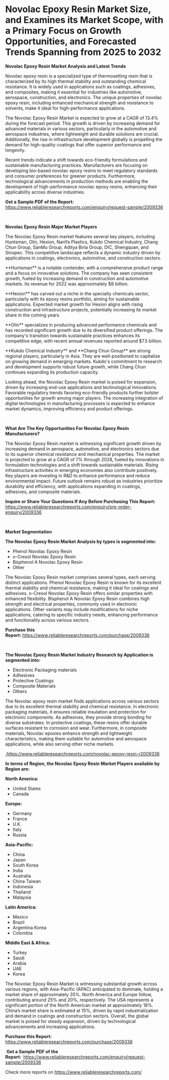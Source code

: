 <p><h1>Novolac Epoxy Resin Market Size, and Examines its Market Scope, with a Primary Focus on Growth Opportunities, and Forecasted Trends Spanning from 2025 to 2032</h1></p><p><strong>Novolac Epoxy Resin Market Analysis and Latest Trends</strong></p>
<p><p>Novolac epoxy resin is a specialized type of thermosetting resin that is characterized by its high thermal stability and outstanding chemical resistance. It is widely used in applications such as coatings, adhesives, and composites, making it essential for industries like automotive, aerospace, construction, and electronics. The unique properties of novolac epoxy resin, including enhanced mechanical strength and resistance to solvents, make it ideal for high-performance applications.</p><p>The Novolac Epoxy Resin Market is expected to grow at a CAGR of 13.4% during the forecast period. This growth is driven by increasing demand for advanced materials in various sectors, particularly in the automotive and aerospace industries, where lightweight and durable solutions are crucial. Additionally, the rise in infrastructure development globally is propelling the demand for high-quality coatings that offer superior performance and longevity.</p><p>Recent trends indicate a shift towards eco-friendly formulations and sustainable manufacturing practices. Manufacturers are focusing on developing bio-based novolac epoxy resins to meet regulatory standards and consumer preferences for greener products. Furthermore, technological advancements in production methods are enabling the development of high-performance novolac epoxy resins, enhancing their applicability across diverse industries.</p></p>
<p><strong>Get a Sample PDF of the Report:&nbsp;</strong> <a href="https://www.reliableresearchreports.com/enquiry/request-sample/2009336?utm_campaign=2514&utm_medium=2&utm_source=Github&utm_content=ia&utm_term=02032025&utm_id=novolac-epoxy-resin">https://www.reliableresearchreports.com/enquiry/request-sample/2009336</a></p>
<p>&nbsp;</p>
<p><strong>Novolac Epoxy Resin Major Market Players</strong></p>
<p><p>The Novolac Epoxy Resin market features several key players, including Huntsman, Olin, Hexion, NanYa Plastics, Kukdo Chemical Industry, Chang Chun Group, SanMu Group, Aditya Birla Group, DIC, Shengquan, and Sinopec. This competitive landscape reflects a dynamic industry driven by applications in coatings, electronics, automotive, and construction sectors.</p><p>**Huntsman** is a notable contender, with a comprehensive product range and a focus on innovative solutions. The company has seen consistent growth, fueled by increasing demand in construction and automotive markets. Its revenue for 2022 was approximately $8 billion.</p><p>**Hexion** has carved out a niche in the specialty chemicals sector, particularly with its epoxy resins portfolio, aiming for sustainable applications. Expected market growth for Hexion aligns with rising construction and infrastructure projects, potentially increasing its market share in the coming years.</p><p>**Olin** specializes in producing advanced performance chemicals and has recorded significant growth due to its diversified product offerings. The company's transition towards sustainable practices enhances its competitive edge, with recent annual revenues reported around $7.5 billion.</p><p>**Kukdo Chemical Industry** and **Chang Chun Group** are strong regional players, particularly in Asia. They are well-positioned to capitalize on growing demand in emerging markets. Kukdo's commitment to research and development supports robust future growth, while Chang Chun continues expanding its production capacity.</p><p>Looking ahead, the Novolac Epoxy Resin market is poised for expansion, driven by increasing end-use applications and technological innovations. Favorable regulatory trends favoring eco-friendly products further bolster opportunities for growth among major players. The increasing integration of digital technologies in manufacturing processes is expected to enhance market dynamics, improving efficiency and product offerings.</p></p>
<p>&nbsp;</p>
<p><strong>What Are The Key Opportunities For Novolac Epoxy Resin Manufacturers?</strong></p>
<p><p>The Novolac Epoxy Resin market is witnessing significant growth driven by increasing demand in aerospace, automotive, and electronics sectors due to its superior chemical resistance and mechanical properties. The market is projected to grow at a CAGR of 7% through 2028, fueled by innovations in formulation technologies and a shift towards sustainable materials. Rising infrastructure activities in emerging economies also contribute positively. Key players are investing in R&D to enhance performance and reduce environmental impact. Future outlook remains robust as industries prioritize durability and efficiency, with applications expanding in coatings, adhesives, and composite materials.</p></p>
<p><strong>Inquire or Share Your Questions If Any Before Purchasing This Report:</strong> <a href="https://www.reliableresearchreports.com/enquiry/pre-order-enquiry/2009336?utm_campaign=2514&utm_medium=2&utm_source=Github&utm_content=ia&utm_term=02032025&utm_id=novolac-epoxy-resin">https://www.reliableresearchreports.com/enquiry/pre-order-enquiry/2009336</a></p>
<p>&nbsp;</p>
<p><strong>Market Segmentation</strong></p>
<p><strong>The Novolac Epoxy Resin Market Analysis by types is segmented into:</strong></p>
<p><ul><li>Phenol Novolac Epoxy Resin</li><li>o-Cresol Novolac Epoxy Resin</li><li>Bisphenol A Novolac Epoxy Resin</li><li>Other</li></ul></p>
<p><p>The Novolac Epoxy Resin market comprises several types, each serving distinct applications. Phenol Novolac Epoxy Resin is known for its excellent thermal stability and chemical resistance, making it ideal for coatings and adhesives. o-Cresol Novolac Epoxy Resin offers similar properties with enhanced flexibility. Bisphenol A Novolac Epoxy Resin combines high strength and electrical properties, commonly used in electronic applications. Other variants may include modifications for niche applications, catering to specific industry needs, enhancing performance and functionality across various sectors.</p></p>
<p><strong>Purchase this Report:&nbsp;</strong><a href="https://www.reliableresearchreports.com/purchase/2009336?utm_campaign=2514&utm_medium=2&utm_source=Github&utm_content=ia&utm_term=02032025&utm_id=novolac-epoxy-resin">https://www.reliableresearchreports.com/purchase/2009336</a></p>
<p>&nbsp;</p>
<p><strong>The Novolac Epoxy Resin Market Industry Research by Application is segmented into:</strong></p>
<p><ul><li>Electronic Packaging materials</li><li>Adhesives</li><li>Protective Coatings</li><li>Composite Materials</li><li>Others</li></ul></p>
<p><p>The Novolac epoxy resin market finds applications across various sectors due to its excellent thermal stability and chemical resistance. In electronic packaging materials, it ensures reliable insulation and protection for electronic components. As adhesives, they provide strong bonding for diverse substrates. In protective coatings, these resins offer durable surfaces resistant to corrosion and wear. Furthermore, in composite materials, Novolac epoxies enhance strength and lightweight characteristics, making them suitable for automotive and aerospace applications, while also serving other niche markets.</p></p>
<p><a href="https://www.reliableresearchreports.com/novolac-epoxy-resin-r2009336?utm_campaign=2514&utm_medium=2&utm_source=Github&utm_content=ia&utm_term=02032025&utm_id=novolac-epoxy-resin">&nbsp;https://www.reliableresearchreports.com/novolac-epoxy-resin-r2009336</a></p>
<p><strong>In terms of Region, the Novolac Epoxy Resin Market Players available by Region are:</strong></p>
<p>
    <p> <strong> North America: </strong>
        <ul>
            <li>United States</li>
            <li>Canada</li>
        </ul>
        </p> 
    <p> <strong> Europe: </strong>
        <ul>
            <li>Germany</li>
            <li>France</li>
            <li>U.K.</li>
            <li>Italy</li>
            <li>Russia</li>
        </ul>
        </p> 
    <p> <strong> Asia-Pacific: </strong>
        <ul>
            <li>China</li>
            <li>Japan</li>
            <li>South Korea</li>
            <li>India</li>
            <li>Australia</li>
            <li>China Taiwan</li>
            <li>Indonesia</li>
            <li>Thailand</li>
            <li>Malaysia</li>
        </ul>
        </p> 
    <p> <strong> Latin America: </strong>
        <ul>
            <li>Mexico</li>
            <li>Brazil</li>
            <li>Argentina Korea</li>
            <li>Colombia</li>
        </ul>
        </p> 
    <p> <strong> Middle East & Africa: </strong>
        <ul>
            <li>Turkey</li>
            <li>Saudi</li>
            <li>Arabia</li>
            <li>UAE</li>
            <li>Korea</li>
        </ul>
    </p>
    </p>
<p><p>The Novolac Epoxy Resin Market is witnessing substantial growth across various regions, with Asia-Pacific (APAC) anticipated to dominate, holding a market share of approximately 35%. North America and Europe follow, contributing around 25% and 20%, respectively. The USA represents a significant portion of the North American market at approximately 18%. China’s market share is estimated at 15%, driven by rapid industrialization and demand in coatings and construction sectors. Overall, the global market is poised for steady expansion, driven by technological advancements and increasing applications.</p></p>
<p><strong>Purchase this Report: </strong><a href="https://www.reliableresearchreports.com/purchase/2009336?utm_campaign=2514&utm_medium=2&utm_source=Github&utm_content=ia&utm_term=02032025&utm_id=novolac-epoxy-resin">https://www.reliableresearchreports.com/purchase/2009336</a></p>
<p>&nbsp;<strong>Get a Sample PDF of the Report:&nbsp;&nbsp;</strong><a href="https://www.reliableresearchreports.com/enquiry/request-sample/2009336?utm_campaign=2514&utm_medium=2&utm_source=Github&utm_content=ia&utm_term=02032025&utm_id=novolac-epoxy-resin">https://www.reliableresearchreports.com/enquiry/request-sample/2009336</a></p>
<p><strong></strong></p>
<p>Check more reports on <a href="https://www.reliableresearchreports.com/?utm_campaign=2514&utm_medium=2&utm_source=Github&utm_content=ia&utm_term=02032025&utm_id=novolac-epoxy-resin">https://www.reliableresearchreports.com/</a></p>